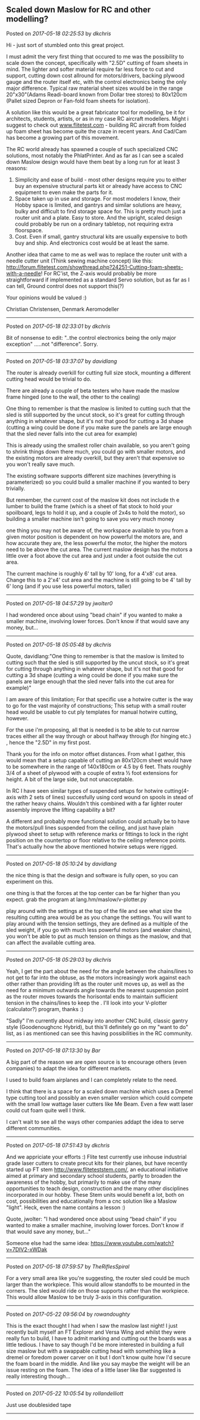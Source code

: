 ## Scaled down Maslow for RC and other modelling?
Posted on *2017-05-18 02:25:53* by *dkchris*

Hi - just sort of stumbled onto this great project.

I must admit the very first thing that occured to me was the possibility to scale down the concept, specifically with "2.5D" cutting of foam sheets in mind. The lighter and softer material require far less force to cut and support, cutting down cost allround for motors/drivers, backing plywood gauge and the router itself etc, with the control electronics being the only major difference. Typical raw material sheet sizes would be in the range 20"x30"(Adams Readi-board known from Dollar tree stores) to 80x120cm (Pallet sized Depron or Fan-fold foam sheets for isolation).

A solution like this would be a great fabricator tool for modelling, be it for architects, students, artists, or as in my case RC aircraft modellers. Might i suggest to check out www.flitetest.com - building RC aircraft from folded up foam sheet has become quite the craze in recent years. And Cad/Cam has become a growing part of this movement.

The RC world already has spawned a couple of such specialized CNC solutions, most notably the PhlatPrinter. And  as far as I can see a scaled down Maslow design would have them beat by a long run for at least 3 reasons:
1) Simplicity and ease of build - most other designs require you to either buy an expensive structural parts kit or already have access to CNC equipment to even make the parts for it.
2) Space taken up in use and storage. For most modelers I know, their Hobby space is limited, and gantrys and similar solutions are heavy, bulky  and difficult to find storage space for. This is pretty much just a router unit and a plate. Easy to store. And the upright, scaled design could probably be run on a ordinary tabletop, not requiring extra floorspace.
3) Cost. Even if small, gantry structural kits are usually expensive to both buy and ship. And electronics cost would be at least the same.

Another idea that came to me as well was to replace the router unit with a needle cutter unit (Think sewing machine concept) like this: http://forum.flitetest.com/showthread.php?24251-Cutting-foam-sheets-with-a-needle!
For RC'ist, the Z-axis would probably be more straightforward if implemented as a standard Servo solution, but as far as I can tell, Ground control does not support this(?)

Your opinions would be valued :)

Christian Christensen, Denmark
Aeromodeller

---

Posted on *2017-05-18 02:33:01* by *dkchris*

Bit of nonsense to edit: "..the control electronics being the only major exception" .....not "difference". Sorry.

---

Posted on *2017-05-18 03:37:07* by *davidlang*

The router is already overkill for cutting full size stock, mounting a different cutting head would be trivial to do.

There are already a couple of beta testers who have made the maslow frame hinged (one to the wall, the other to the cealing)

One thing to remember is that the maslow is limited to cutting such that the sled is still supported by the uncut stock, so it's great for cutting through anything in whatever shape, but it's not that good for cutting a 3d shape (cutting a wing could be done if you make sure the panels are large enough that the sled never falls into the cut area for example)

This is already using the smallest roller chain available, so you aren't going to shrink things down there much, you could go with smaller motors, and the existing motors are already overkill, but they aren't that expensive so you won't really save much.

The existing software supports different size machines (everything is parameterized) so you could build a smaller machine if you wanted to bery trivially.

But remember, the current cost of the maslow kit does not include th e lumber to build the frame (which is a sheet of flat stock to hold your spoilboard, legs to hold it up, and a couple of 2x4s to hold the motor), so building a smaller machine isn't going to save you very much money

one thing you may not be aware of, the workspace available to you from a given motor position is dependent on how powerful the motors are, and how accurate they are, the less powerful the motor, the higher the motors need to be above the cut area. The current maslow design has the motors a little over a foot above the cut area and just under a foot outside the cut area.

The current machine is roughly 6' tall by 10' long, for a 4'x8' cut area. Change this to a 2'x4' cut area and the machine is still going to be 4' tall by 6' long (and if you use less powerful motors, taller)

---

Posted on *2017-05-18 04:57:29* by *jwolter0*

I had wondered once about using "bead chain" if you wanted to make a smaller machine, involving lower forces.  Don't know if that would save any money, but...

---

Posted on *2017-05-18 05:05:48* by *dkchris*

Quote, davidlang:"One thing to remember is that the maslow is limited to cutting such that the sled is still supported by the uncut stock, so it's great for cutting through anything in whatever shape, but it's not that good for cutting a 3d shape (cutting a wing could be done if you make sure the panels are large enough that the sled never falls into the cut area for example)"

I am aware of this limitation; For that specific use a hotwire cutter is the way to go for the vast majority of constructions; This setup with a small router head would be usable to cut ply templates for manual hotwire cutting, however.

For the use i'm proposing, all that is needed is to be able to cut narrow traces either all the way through or about halfway through (for hinging etc.) , hence the "2.5D"  in my first post.

Thank you for the info on motor offset distances. From what I gather, this would mean that a setup capable of cutting an 80x120cm sheet would have to be somewhere in the range of 140x180cm or 4.5 by 6 feet. Thats roughly 3/4 of a sheet of plywood with a couple of extra ½ foot  extensions for  height. A bit of  the large side, but not unacceptable.

In RC I have seen similar types of suspended setups for hotwire cutting(4-axis with 2 sets of lines) succesfully using cord wound on spools in stead of the rather heavy chains. Wouldn't this combined with a far lighter router assembly improve the lifting capability a bit?

A different and probably more functional solution could actually be to have the motors/pull lines suspended from the ceiling, and just have plain plywood sheet to setup with reference marks or fittings to lock in the right position on the countertop or floor relative to the ceiling reference points. That's actually how the above mentioned hotwire setups were rigged.

---

Posted on *2017-05-18 05:10:24* by *davidlang*

the nice thing is that the design and software is fully open, so you can experiment on this.

one thing is that the forces at the top center can be far higher than you expect. grab the program at lang.hm/maslow/v-plotter.py

play around with the settings at the top of the file and see what size the resulting cutting area would be as you change the settings. You will want to play around with the tension settings, they are defined as a multiple of the sled weight, if you go with much less powerful motors (and weaker chains), you won't be able to put as much tension on things as the maslow, and that can affect the available cutting area.

---

Posted on *2017-05-18 05:29:03* by *dkchris*

Yeah, I get the part about the need for the angle between the chains/lines to not get to far into the obtuse, as the motors increasingly work against each other rather than providing lift as the router unit moves up, as well as the need for a minimum outwards angle towards the nearest suspension point as the router moves towards the horisontal ends to maintain sufficient tension in the chains/lines to keep the .
I'll look into your V-plotter (calculator?) program, thanks  :)

"Sadly" I'm currently about midway into another CNC build, classic gantry style (Goodenoughcnc Hybrid), but this'll definitely go on my "want to do" list, as i as mentioned can see this having possibilities in the RC community.

---

Posted on *2017-05-18 07:13:30* by *Bar*

A big part of the reason we are open source is to encourage others (even companies) to adapt the idea for different markets. 

I used to build foam airplanes and I can completely relate to the need.

I think that there is a space for a scaled down machine which uses a Dremel type cutting tool and possibly an even smaller version which could compete with the small low wattage laser cutters like Me Beam. Even a few watt laser could cut foam quite well I think.

I can't wait to see all the ways other companies addapt the idea to serve different communities.

---

Posted on *2017-05-18 07:51:43* by *dkchris*

And we appriciate your efforts :)
Flite test currently use inhouse industrial grade laser cutters to create precut kits for their planes, but have recently started up FT stem http://www.fliteteststem.com/, an educational initiative aimed at primary and secondary school students, partly to broaden the awareness of the hobby, but primarily to make use of the many opportunities to teach design, construction and the many other disciplines incorporated in our hobby.
These Stem units would benefit a lot, both on cost, possibilities and educationally from a cnc solution like a Maslow "light". Heck, even the name contains a lesson :)

Quote, jwolter: "I had wondered once about using “bead chain” if you wanted to make a smaller machine, involving lower forces. Don't know if that would save any money, but…"

Someone else had the same idea:
https://www.youtube.com/watch?v=7DIV2-xWDak

---

Posted on *2017-05-18 07:59:57* by *TheRiflesSpiral*

For a very small area like you're suggesting, the router sled could be much larger than the workpiece. This would allow standoffs to be mounted in the corners. The sled would ride on those supports rather than the workpiece. This would allow Maslow to be truly 3-axis in this configuration.

---

Posted on *2017-05-22 09:56:04* by *rowandoughty*

This is the exact thought I had when I saw the maslow last night! I just recently built myself an FT Explorer and Versa Wing and whilst they were really fun to build, I have to admit marking and cutting out the boards was a little tedious. I have to say though I'd be more interested in building a full size maslow but with a swappable cutting head with something like a dremel or foredom power carver on it but I don't know quite how I'd secure the foam board in the middle. And like you say maybe the weight will be an issue resting on the foam. The idea of a little laser like Bar suggested is really interesting though...

---

Posted on *2017-05-22 10:05:54* by *rollandelliott*

Just use doublesided tape

---

